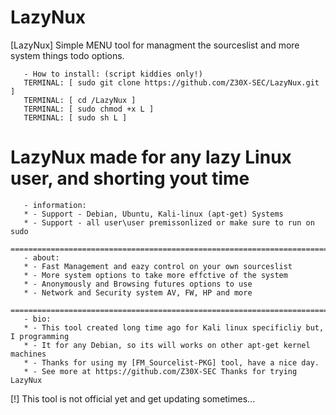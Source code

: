 # LazyNux
[LazyNux] Simple MENU tool for managment the sourceslist and more system things todo options.

       - How to install: (script kiddies only!) 
       TERMINAL: [ sudo git clone https://github.com/Z30X-SEC/LazyNux.git ]
       TERMINAL: [ cd /LazyNux ]
       TERMINAL: [ sudo chmod +x L ]
       TERMINAL: [ sudo sh L ]

LazyNux made for any lazy Linux user, and shorting yout time
============================================================
       - information:
       * - Support - Debian, Ubuntu, Kali-linux (apt-get) Systems
       * - Support - all user\user premissonlized or make sure to run on sudo
      =======================================================================
       - about:
       * - Fast Management and eazy control on your own sourceslist
       * - More system options to take more effctive of the system
       * - Anonymously and Browsing futures options to use
       * - Network and Security system AV, FW, HP and more
     =========================================================================
       - bio:
       * - This tool created long time ago for Kali linux specificliy but, I programming
       * - It for any Debian, so its will works on other apt-get kernel machines 
       * - Thanks for using my [FM_Sourcelist-PKG] tool, have a nice day.
       * - See more at https://github.com/Z30X-SEC Thanks for trying LazyNux

[!] This tool is not official yet and get updating sometimes...
